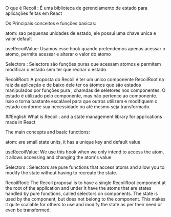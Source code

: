 O que é Recoil : É uma biblioteca de gerenciamento de estado para aplicações feitas em React

Os Principais conceitos e funções basicas:

atom: sao pequenas unidades de estado, ele possui uma chave unica e valor default

useRecoilValue: Usamos esse hook quando pretendemos apenas acessar o atomo, permite acessar e alterar o valor do atomo

Selectors : Selectors são funções puras que acessam atomos e permitem modificar o estado sem ter que recriar o estado

RecoilRoot: A proposta do Recoil é ter um unico componente RecoilRoot na raiz da aplicação e de baixo dele ter os átomos que são
estados manipulados por funções pura , chamdas de seletores nos componentes. O estado é utilizado pelo componente, mas não pertence
ao componente. Isso o torna bastante escalável para que outros utilizem e modifiquem o estado conforme sua necessidade ou até mesmo
seja transformado.

##English
What is Recoil : and a state management library for applications made in React

The main concepts and basic functions:

atom: are small state units, it has a unique key and default value

useRecoilValue: We use this hook when we only intend to access the atom, it allows accessing and changing the atom's value

Selectors : Selectors are pure functions that access atoms and allow you to modify the state without having to recreate the state.

RecoilRoot: The Recoil proposal is to have a single RecoilRoot component at the root of the application and under it have the atoms that are
states handled by pure functions, called selectors on components. The state is used by the component, but does not belong
to the component. This makes it quite scalable for others to use and modify the state as per their need or even
be transformed.
